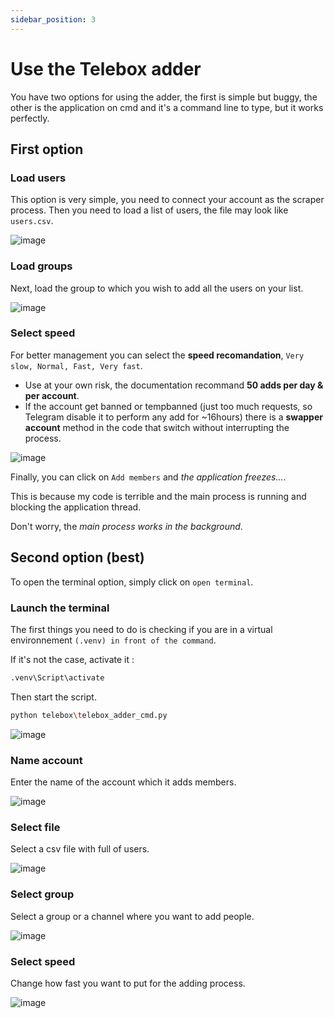 ```yaml
---
sidebar_position: 3
---
```


# Use the Telebox adder

You have two options for using the adder, the first is simple but buggy, the other is the application on cmd and it's a command line to type, but it works perfectly.

## First option

### Load users

This option is very simple, you need to connect your account as the scraper process.
Then you need to load a list of users, the file may look like `users.csv`.

![image](@site/static/img/load-users.webp)

### Load groups

Next, load the group to which you wish to add all the users on your list.

![image](@site/static/img/load-groups.webp)

### Select speed

For better management you can select the **speed recomandation**, `Very slow, Normal, Fast, Very fast`.

* Use at your own risk, the documentation recommand **50 adds per day & per account**.
* If the account get banned or tempbanned (just too much requests, so Telegram disable it to perform any add for ~16hours) there is a **swapper account** method in the code that switch without interrupting the process.

![image](@site/static/img/select-speed.png)

Finally, you can click on `Add members` and *the application freezes...*.

This is because my code is terrible and the main process is running and blocking the application thread.

Don't worry, the *main process works in the background*.

## Second option (best)

To open the terminal option, simply click on `open terminal`.

### Launch the terminal

The first things you need to do is checking if you are in a virtual environnement `(.venv) in front of the command`.


If it's not the case, activate it :

```bash
.venv\Script\activate
```

Then start the script.
```bash
python telebox\telebox_adder_cmd.py
```

![image](@site/static/img/second-option.png)

### Name account

Enter the name of the account which it adds members.

![image](@site/static/img/enter-name.png)

### Select file

Select a csv file with full of users.

![image](@site/static/img/add-file.png)

### Select group

Select a group or a channel where you want to add people.

![image](@site/static/img/select-group-2.png)

### Select speed

Change how fast you want to put for the adding process.

![image](@site/static/img/select-speed-2.png)
